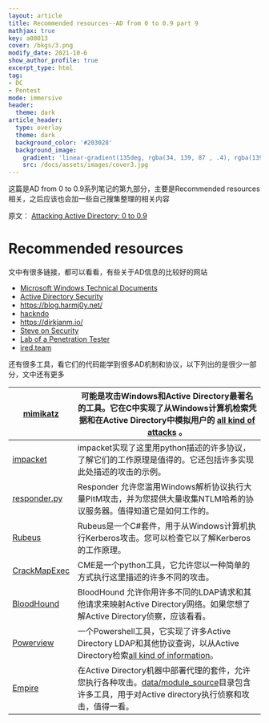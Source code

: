 ```yaml
---
layout: article
title: Recommended resources--AD from 0 to 0.9 part 9
mathjax: true
key: a00013
cover: /bkgs/3.png
modify_date: 2021-10-6
show_author_profile: true
excerpt_type: html
tag: 
- DC
- Pentest
mode: immersive
header:
  theme: dark
article_header:
  type: overlay
  theme: dark
  background_color: '#203028'
  background_image:
    gradient: 'linear-gradient(135deg, rgba(34, 139, 87 , .4), rgba(139, 34, 139, .4))'
    src: /docs/assets/images/cover3.jpg
---
```


这篇是AD from 0 to 0.9系列笔记的第九部分，主要是Recommended resources相关，之后应该也会加一些自己搜集整理的相关内容<!--more-->

原文： [Attacking Active Directory: 0 to 0.9](https://zer1t0.gitlab.io/posts/attacking_ad/#why-this-post) 

# Recommended resources

文中有很多链接，都可以看看，有些关于AD信息的比较好的网站

- [Microsoft Windows      Technical Documents](https://docs.microsoft.com/en-us/openspecs/windows_protocols/MS-WINPROTLP/e36c976a-6263-42a8-b119-7a3cc41ddd2a)
- [Active Directory Security](https://adsecurity.org/)
- https://blog.harmj0y.net/
- [hackndo](https://en.hackndo.com/)
- https://dirkjanm.io/
- [Steve on Security](https://syfuhs.net/)
- [Lab of a Penetration Tester](https://www.labofapenetrationtester.com/)
- [ired.team](https://www.ired.team/)

 

还有很多工具，看它们的代码能学到很多AD机制和协议，以下列出的是很少一部分，文中还有更多

| [mimikatz](https://github.com/gentilkiwi/mimikatz)           | 可能是攻击Windows和Active       Directory最著名的工具。它在C中实现了从Windows计算机检索凭据和在Active Directory中模拟用户的 [all        kind of attacks](https://github.com/gentilkiwi/mimikatz/wiki) 。 |
| ------------------------------------------------------------ | ------------------------------------------------------------ |
| [impacket](https://github.com/SecureAuthCorp/impacket)       | impacket实现了这里用python描述的许多协议，了解它们的工作原理是值得的。它还包括许多实现此处描述的攻击的示例。 |
| [responder.py](https://github.com/lgandx/Responder)          | Responder 允许您滥用Windows解析协议执行大量PitM攻击，并为您提供大量收集NTLM哈希的协议服务器。值得知道它是如何工作的。 |
| [Rubeus](https://github.com/GhostPack/Rubeus)                | Rubeus是一个C#套件，用于从Windows计算机执行Kerberos攻击。您可以检查它以了解Kerberos的工作原理。 |
| [CrackMapExec](https://github.com/byt3bl33d3r/CrackMapExec)  | CME是一个python工具，它允许您以一种简单的方式执行这里描述的许多不同的攻击。 |
| [BloodHound](https://github.com/BloodHoundAD/BloodHound)     | BloodHound 允许你用许多不同的LDAP请求和其他请求来映射Active       Directory网络。如果您想了解Active Directory侦察，应该看看。 |
| [Powerview](https://github.com/BC-SECURITY/Empire/blob/master/data/module_source/situational_awareness/network/powerview.ps1) | 一个Powershell工具，它实现了许多Active Directory LDAP和其他协议查询，以从Active       Directory检索[all        kind of information](https://gist.github.com/HarmJ0y/184f9822b195c52dd50c379ed3117993)。 |
| [Empire](https://github.com/BC-SECURITY/Empire)              | 在Active Directory机器中部署代理的套件，允许您执行各种攻击。[data/module_source](https://github.com/BC-SECURITY/Empire/tree/master/data/module_source)目录包含许多工具，用于对Active       directory执行侦察和攻击，值得一看。 |